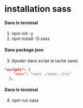 # installation sass

#### Dans le terminal

1. npm init -y
2. npm install -D sass

#### Dans package json

3. Ajouter dans script la tache sass\
```json
"scripts": {
    "sass": "sass ./sass:./css"
  },
```

#### Dans le terminal

4. npm run sass
